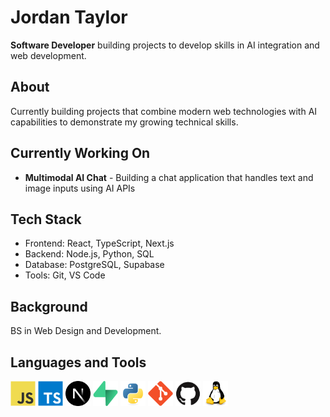 # Jordan Taylor

**Software Developer** building projects to develop skills in AI integration and web development.

## About
Currently building projects that combine modern web technologies with AI capabilities to demonstrate my growing technical skills.

## Currently Working On
- **Multimodal AI Chat** - Building a chat application that handles text and image inputs using AI APIs

## Tech Stack
- Frontend: React, TypeScript, Next.js
- Backend: Node.js, Python, SQL
- Database: PostgreSQL, Supabase
- Tools: Git, VS Code

## Background
BS in Web Design and Development.

## Languages and Tools
<p align="left">

<!-- JavaScript -->
<img src="https://raw.githubusercontent.com/devicons/devicon/master/icons/javascript/javascript-original.svg" alt="javascript" width="40" height="40"/>

<!-- TypeScript -->
<img src="https://raw.githubusercontent.com/devicons/devicon/master/icons/typescript/typescript-original.svg" alt="typescript" width="40" height="40"/>

<!-- Next.js -->
<img src="https://raw.githubusercontent.com/devicons/devicon/master/icons/nextjs/nextjs-original.svg" alt="nextjs" width="40" height="40"/>

<!-- Supabase -->
<img src="https://raw.githubusercontent.com/devicons/devicon/master/icons/supabase/supabase-original.svg" alt="supabase" width="40" height="40"/>

<!-- Python -->
<img src="https://raw.githubusercontent.com/devicons/devicon/master/icons/python/python-original.svg" alt="python" width="40" height="40"/>

<!-- Git -->
<img src="https://raw.githubusercontent.com/devicons/devicon/master/icons/git/git-original.svg" alt="git" width="40" height="40"/>

<!-- GitHub -->
<img src="https://raw.githubusercontent.com/devicons/devicon/master/icons/github/github-original.svg" alt="github" width="40" height="40"/>

<!-- Linux -->
<img src="https://raw.githubusercontent.com/devicons/devicon/master/icons/linux/linux-original.svg" alt="linux" width="40" height="40"/>

</p>
